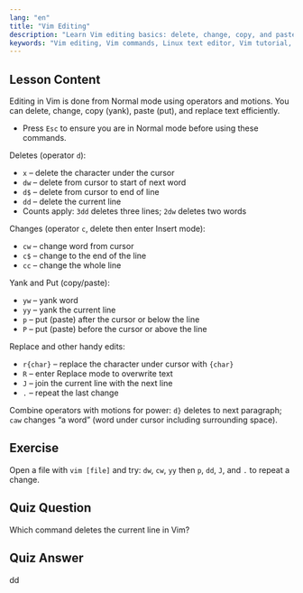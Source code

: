 ```yaml
---
lang: "en"
title: "Vim Editing"
description: "Learn Vim editing basics: delete, change, copy, and paste text efficiently. Master essential Vim commands for beginners and improve your Linux text editing skills."
keywords: "Vim editing, Vim commands, Linux text editor, Vim tutorial, Vim guide, beginner Vim, dd command, Vim delete"
---
```


## Lesson Content

Editing in Vim is done from Normal mode using operators and motions. You can delete, change, copy (yank), paste (put), and replace text efficiently.

- Press `Esc` to ensure you are in Normal mode before using these commands.

Deletes (operator `d`):

- `x` – delete the character under the cursor
- `dw` – delete from cursor to start of next word
- `d$` – delete from cursor to end of line
- `dd` – delete the current line
- Counts apply: `3dd` deletes three lines; `2dw` deletes two words

Changes (operator `c`, delete then enter Insert mode):

- `cw` – change word from cursor
- `c$` – change to the end of the line
- `cc` – change the whole line

Yank and Put (copy/paste):

- `yw` – yank word
- `yy` – yank the current line
- `p` – put (paste) after the cursor or below the line
- `P` – put (paste) before the cursor or above the line

Replace and other handy edits:

- `r{char}` – replace the character under cursor with `{char}`
- `R` – enter Replace mode to overwrite text
- `J` – join the current line with the next line
- `.` – repeat the last change

Combine operators with motions for power: `d}` deletes to next paragraph; `caw` changes “a word” (word under cursor including surrounding space).

## Exercise

Open a file with `vim [file]` and try: `dw`, `cw`, `yy` then `p`, `dd`, `J`, and `.` to repeat a change.

## Quiz Question

Which command deletes the current line in Vim?

## Quiz Answer

dd
